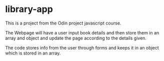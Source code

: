 # library-app

This is a project from the Odin project javascript course. 

The Webpage will have a user input book details and then store them in an array and object and update the page according to the details given.

The code stores info from the user through forms and keeps it in an object which is stored in an array. 
